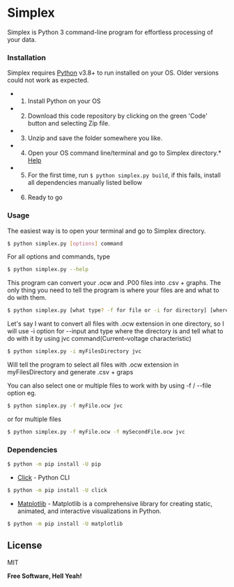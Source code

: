 # Simplex
Simplex is Python 3 command-line program for effortless processing of your data.

### Installation
Simplex requires [Python](https://www.python.org/downloads/) v3.8+ to run installed on your OS.
Older versions could not work as expected.

- 1. Install Python on your OS
- 2. Download this code repository by clicking on the green 'Code' button and selecting Zip file.
- 3. Unzip and save the folder somewhere you like.
- 4. Open your OS command line/terminal and go to Simplex directory.* [Help]
- 5. For the first time, run `$ python simplex.py build`, if this fails, install all dependencies manually listed bellow
- 6. Ready to go

### Usage
The easiest way is to open your terminal and go to Simplex directory.
```sh
$ python simplex.py [options] command
```
For all options and commands, type
```sh
$ python simplex.py --help
```

This program can convert your .ocw and .P00 files into .csv + graphs.
The only thing you need to tell the program is where your files are and what to do with them.
```sh
$ python simplex.py [what type? -f for file or -i for directory] [where? path] [what to do? command] 
```

Let's say I want to convert all files with .ocw extension in one directory, so I will use -i option for --input and type where the directory is and tell what to do with it by using jvc command(Current–voltage characteristic)
```sh
$ python simplex.py -i myFilesDirectory jvc 
```
Will tell the program to select all files with .ocw extension in myFilesDirectory and generate .csv + graps

You can also select one or multiple files to work with by using -f / --file option eg.
```sh
$ python simplex.py -f myFile.ocw jvc
```
or for multiple files
```sh
$ python simplex.py -f myFile.ocw -f mySecondFile.ocw jvc
```

### Dependencies

```sh
$ python -m pip install -U pip
```

* [Click] - Python CLI

```sh
$ python -m pip install -U click
```

* [Matplotlib] - Matplotlib is a comprehensive library for creating static,
                 animated, and interactive visualizations in Python.
```sh
$ python -m pip install -U matplotlib
```

License
----

MIT


**Free Software, Hell Yeah!**

[//]: # (These are reference links used in the body of this note and get stripped out when the markdown processor does its job. There is no need to format nicely because it shouldn't be seen. Thanks SO - http://stackoverflow.com/questions/4823468/store-comments-in-markdown-syntax)


   [Python 3]: <https://www.python.org>
   [Matplotlib]: <https://matplotlib.org/>
   [Click]: <https://palletsprojects.com/p/click/>
   [Help]: <https://linuxize.com/post/linux-cd-command/>
